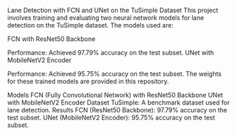 Lane Detection with FCN and UNet on the TuSimple Dataset
This project involves training and evaluating two neural network models for lane detection on the TuSimple dataset. The models used are:

FCN with ResNet50 Backbone

Performance: Achieved 97.79% accuracy on the test subset.
UNet with MobileNetV2 Encoder

Performance: Achieved 95.75% accuracy on the test subset.
The weights for these trained models are provided in this repository.

Models
FCN (Fully Convolutional Network) with ResNet50 Backbone
UNet with MobileNetV2 Encoder
Dataset
TuSimple: A benchmark dataset used for lane detection.
Results
FCN (ResNet50 Backbone): 97.79% accuracy on the test subset.
UNet (MobileNetV2 Encoder): 95.75% accuracy on the test subset.
